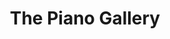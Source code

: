 ---
title: "The Piano Gallery"
url: /north-ferrisburgh/the-piano-gallery/
shop: musical instrument
---